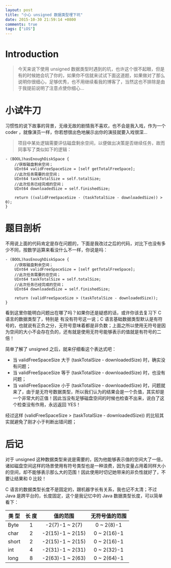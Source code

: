 ```yaml
---
layout: post
title: "小心 unsigned 数据类型埋下坑"
date: 2015-10-30 21:59:14 +0800
comments: true
tags: ["iOS"]
---
```


Introduction
============

> 今天来说下使用 unsigned 数据类型时遇到的坑，也许这个很不起眼，但是有的时候她会坑了你的，如果你不信就来试试下面这道题，如果做对了那么说明你很细心，足够优秀，也不用继续看我的博客了，当然这也不排除是由于我提前说明了注意点使你细心...

# 小试牛刀

习惯性的说下故事的背景，无缘无故的剧情我不喜欢，也不会是我入戏，作为一个 coder ，就像演员一样，你若想很出色地展示出你的演技就要入戏很深...

> 项目中某处逻辑需要评估磁盘剩余空间，以便做出决策是否继续任务，故而同事写了类似如下的逻辑：

```objc
- (BOOL)hasEnoughDiskSpace {
    //获取磁盘剩余空间；
    UInt64 validFreeSpaceSize = [self getTotalFreeSpace];
    //此次任务需要的总空间；
    UInt64 taskTotalSize = self.totalSize;
    //此次任务已经完成的空间；
    UInt64 downloadedSize = self.finishedSize;

    return ((validFreeSpaceSize - (taskTotalSize - downloadedSize)) > 0);
}
```

# 题目剖析

不用说上面的代码肯定是存在问题的，下面是我改过之后的代码，对比下也没有多少不同，按数学运算来看没什么不一样，你说是吗：

```objc
- (BOOL)hasEnoughDiskSpace {
    //获取磁盘剩余空间；
    UInt64 validFreeSpaceSize = [self getTotalFreeSpace];
    //此次任务需要的总空间；
    UInt64 taskTotalSize = self.totalSize;
    //此次任务已经完成的空间；
    UInt64 downloadedSize = self.finishedSize;

    return (validFreeSpaceSize > (taskTotalSize - downloadedSize));
}
```
看到这里你能明白问题出在哪了吗？如果你还是疑惑的话，或许你该去复习下 C 语言的数据类型了，特别是 有没有符号这一说；C 语言基础数据类型默认是有符号的，也就说有正负之分，无符号意味着都是非负数；上面之所以使用无符号是因为空间的大小不会存在负的，还有就是使用无符号能够表示的值就是有符号的二倍！

简单了解了 unsigned 之后，就来仔细看这个表达式吧：

* 当 validFreeSpaceSize 大于 (taskTotalSize - downloadedSize) 时，确实没有问题；
* 当 validFreeSpaceSize 等于 (taskTotalSize - downloadedSize) 时，也没有问题；
* 当 validFreeSpaceSize 小于 (taskTotalSize - downloadedSize) 时，问题就来了，由于是无符号数据类型，所以我们认为的结果会是一个负值，其实却是一个非常大的正值！因此当没有足够磁盘空间的时候也检查不出来，说白了这个检查没有作用，永远返回 YES！

经过这样 (validFreeSpaceSize > (taskTotalSize - downloadedSize)) 的比较其实就避免了刚才小于判断出错问题；

# 后记

对于 unsigned 这种数据类型来说是需要的，因为他能够表示值的空间大了一倍，诸如磁盘空间这样的场景使用有符号类型也是一种浪费，因为变量占用着同样大小的空间，却不能够表示那么大的范围！因此使用时切记她带来的非负性就好了，不要让结果和 0 比较！

C 语言的数据类型长度不是固定的，跟机器字长有关系，我也记不太清；不过 Java 是跨平台的，长度固定，这个是我记忆中的 Java 数据类型长度，可以简单看下：

| 类 型 | 长 度 |     值的范围      | 无符号值的范围 |
|------|:-----:|:---------------:|:------------:|
|Byte |  1 | -2(7)-1 ~ 2(7)   | 0 ~ 2(8)-1 |
|char |  2 | -2(15)-1 ~ 2(15) | 0 ~ 2(16)-1|
|short|  2 | -2(15)-1 ~ 2(15) | 0 ~ 2(16)-1|
|int  |  4 | -2(31)-1 ~ 2(31) | 0 ~ 2(32)-1|
|long |  8 | -2(63)-1 ~ 2(63) | 0 ~ 2(64)-1|
